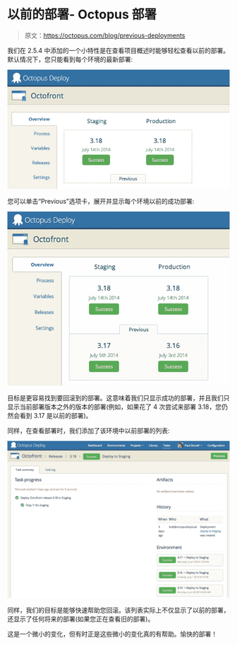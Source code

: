 # 以前的部署- Octopus 部署

> 原文：<https://octopus.com/blog/previous-deployments>

我们在 2.5.4 中添加的一个小特性是在查看项目概述时能够轻松查看以前的部署。默认情况下，您只能看到每个环境的最新部署:

![Previous tab](img/01b68452dc43d6e0d7bab41688812796.png)

您可以单击“Previous”选项卡，展开并显示每个环境以前的成功部署:

![Previous deployments](img/19b7e8dc690860f15eefe7069b785758.png)

目标是更容易找到要回滚到的部署。这意味着我们只显示成功的部署，并且我们只显示当前部署版本之外的版本的部署(例如，如果花了 4 次尝试来部署 3.18，您仍然会看到 3.17 是以前的部署)。

同样，在查看部署时，我们添加了该环境中以前部署的列表:

![Previous deployments to an environment](img/0815db4b0e782760bd6d1997c5d59b87.png)

同样，我们的目标是能够快速帮助您回滚。该列表实际上不仅显示了以前的部署，还显示了任何将来的部署(如果您正在查看旧的部署)。

这是一个微小的变化，但有时正是这些微小的变化真的有帮助。愉快的部署！